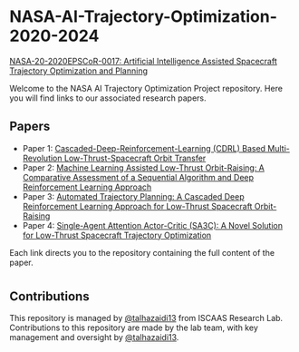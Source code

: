# NASA-AI-Trajectory-Optimization-2020-2024
[NASA-20-2020EPSCoR-0017: Artificial Intelligence Assisted Spacecraft Trajectory Optimization and Planning](https://iscaaslab.com/artificial-intelligence-assisted-spacecraft-trajectory-optimization-and-planning/)

Welcome to the NASA AI Trajectory Optimization Project repository. Here you will find links to our associated research papers.

## Papers
<!--   -->
- Paper 1: [Cascaded-Deep-Reinforcement-Learning (CDRL) Based Multi-Revolution Low-Thrust-Spacecraft Orbit Transfer](https://github.com/iscaas/NASA-AI-Trajectory-Optimization-2020-2024/tree/main/CDRL-SAC-2Body)
- Paper 2: [Machine Learning Assisted Low-Thrust Orbit-Raising: A Comparative Assessment of a Sequential Algorithm and Deep Reinforcement Learning Approach](https://github.com/iscaas/NASA-AI-Trajectory-Optimization-2020-2024/tree/main/ML-Comparitive-study)
- Paper 3: [Automated Trajectory Planning: A Cascaded Deep Reinforcement Learning Approach for Low-Thrust Spacecraft Orbit-Raising](https://github.com/iscaas/NASA-AI-Trajectory-Optimization-2020-2024/tree/main/CDRL-SAC-2body%2BCislunar) 
- Paper 4: [Single-Agent Attention Actor-Critic (SA3C): A Novel Solution for Low-Thrust Spacecraft Trajectory Optimization](https://github.com/iscaas/NASA-AI-Trajectory-Optimization-2020-2024/tree/main/SA3C-2body+Cislunar)

Each link directs you to the repository containing the full content of the paper. 


# 
##  Contributions
This repository is managed by [@talhazaidi13](https://github.com/talhazaidi13) from ISCAAS Research Lab.
Contributions to this repository are made by the lab team, with key management and oversight by [@talhazaidi13](https://github.com/talhazaidi13).
